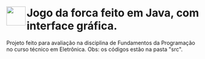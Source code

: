 # <img height="50" width="50" align="left" src="https://emojis.slackmojis.com/emojis/images/1620836617/38248/rupee.gif?1620836617"/> Jogo da forca feito em Java, com interface gráfica.

Projeto feito para avaliação na disciplina de Fundamentos da Programação no curso técnico em Eletrônica.
Obs: os códigos estão na pasta "src".
